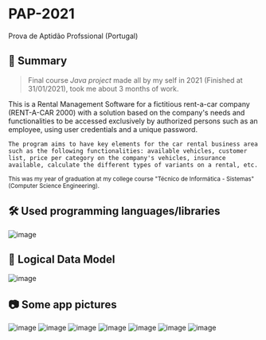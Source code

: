 # PAP-2021
Prova de Aptidão Profssional (Portugal)

## 🎯 Summary
> Final course *Java project* made all by my self in 2021 (Finished at 31/01/2021), took me about 3 months of work. 

This is a Rental Management Software for a fictitious rent-a-car company (RENT-A-CAR 2000) with a solution based on the company's needs and functionalities to be accessed exclusively by authorized persons such as an employee, using user credentials and a unique password.

```The program aims to have key elements for the car rental business area such as the following functionalities: available vehicles, customer list, price per category on the company's vehicles, insurance available, calculate the different types of variants on a rental, etc.```

<sub>This was my year of graduation at my college course "Técnico de Informática - Sistemas" (Computer Science Engineering).</sub>

## 🛠 Used programming languages/libraries
![image](https://user-images.githubusercontent.com/58425672/209751711-7879020b-eb81-4718-9018-54485fa0b1e0.png)


## 💾 Logical Data Model
![image](https://user-images.githubusercontent.com/58425672/209752092-5e966218-0725-488d-aed0-b3d7e9cd8e67.png)


## 📷 Some app pictures
![image](https://user-images.githubusercontent.com/58425672/209750705-7420fbe1-f607-477a-ace2-e30abb6c9530.png)
![image](https://user-images.githubusercontent.com/58425672/209750814-06fc8bf1-0742-4b22-83f1-08666ed9dcd9.png)
![image](https://user-images.githubusercontent.com/58425672/209751166-68a1adee-5e18-4c77-9a77-51453a141ff3.png)
![image](https://user-images.githubusercontent.com/58425672/209751181-c6af48be-73b2-413e-a89f-9c6e009460aa.png)
![image](https://user-images.githubusercontent.com/58425672/209751198-30a52552-6b29-44a2-953a-4127208b0c64.png)
![image](https://user-images.githubusercontent.com/58425672/209751227-7f1ec3c4-57d5-497b-8d99-cb17cf79da09.png)
![image](https://user-images.githubusercontent.com/58425672/209751288-230a49e6-3b35-4299-8a2b-26e0df6a312a.png)

